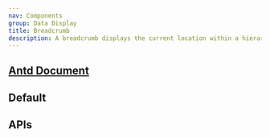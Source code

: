 ```yaml
---
nav: Components
group: Data Display
title: Breadcrumb
description: A breadcrumb displays the current location within a hierarchy. It allows going back to states higher up in the hierarchy.
---
```


## [Antd Document](https://ant-design.antgroup.com/components/breadcrumb-cn)

## Default

<code src="./demos/index.tsx" nopadding></code>

## APIs

<API></API>
